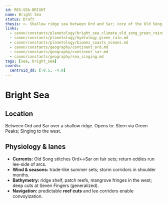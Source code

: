 ```yaml
---
id: REG:SEA-BRIGHT
name: Bright Sea
status: Draft
thesis: >- Shallow ridge sea between Ord and Sar; core of the Old Song; reefs, mangroves, convoy lanes.
links:
  - canon/constants/planetology/bright_sea_climate_old_song_green_rains.md
  - canon/constants/planetology/hydrology_green_rain.md
  - canon/constants/planetology/biomes_coasts_oceans.md
  - canon/constants/geography/continent_ord.md
  - canon/constants/geography/continent_sar.md
  - canon/constants/geography/sea_singing.md
tags: [sea, bright_sea]
coords:
  centroid_dd: [-0.5, -4.0]
---
```


# Bright Sea

## Location
Between Ord and Sar over a shallow ridge. Opens to: Stern via Green Peaks; Singing to the west.

## Physiology & lanes
- **Currents:** Old Song stitches Ord↔Sar on fair sets; return eddies run lee-side of arcs.
- **Wind & seasons:** trade-like summer sets; storm corridors in shoulder months.
- **Bathymetry:** ridge shelf, patch reefs, mangrove fringes in the west; deep cuts at Seven Fingers (generalized).
- **Navigation:** predictable **reef cuts** and lee corridors enable convoyization.